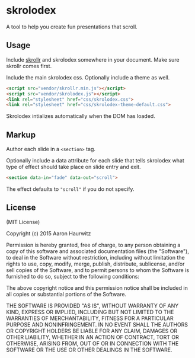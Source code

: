 # skrolodex

A tool to help you create fun presentations that scroll.

## Usage

Include [skrollr](https://github.com/Prinzhorn/skrollr) and skrolodex somewhere
in your document. Make sure skrollr comes first.

Include the main skrolodex css. Optionally include a theme as well.

```html
<script src="vendor/skrollr.min.js"></script>
<script src="vendor/skrolodex.js"></script>
<link rel="stylesheet" href="css/skrolodex.css">
<link rel="stylesheet" href="css/skrolodex-theme-default.css">
```

Skrolodex intializes automatically when the DOM has loaded.

## Markup

Author each slide in a `<section>` tag.

Optionally include a data attribute for each slide that tells skrolodex what
type of effect should take place on slide entry and exit.

```html
<section data-in="fade" data-out="scroll">
```

The effect defaults to `"scroll"` if you do not specify.

## License

(MIT License)

Copyright (c) 2015 Aaron Haurwitz

Permission is hereby granted, free of charge, to any person obtaining a copy of
this software and associated documentation files (the "Software"), to deal in
the Software without restriction, including without limitation the rights to
use, copy, modify, merge, publish, distribute, sublicense, and/or sell copies of
the Software, and to permit persons to whom the Software is furnished to do so,
subject to the following conditions:

The above copyright notice and this permission notice shall be included in all
copies or substantial portions of the Software.

THE SOFTWARE IS PROVIDED "AS IS", WITHOUT WARRANTY OF ANY KIND, EXPRESS OR
IMPLIED, INCLUDING BUT NOT LIMITED TO THE WARRANTIES OF MERCHANTABILITY, FITNESS
FOR A PARTICULAR PURPOSE AND NONINFRINGEMENT. IN NO EVENT SHALL THE AUTHORS OR
COPYRIGHT HOLDERS BE LIABLE FOR ANY CLAIM, DAMAGES OR OTHER LIABILITY, WHETHER
IN AN ACTION OF CONTRACT, TORT OR OTHERWISE, ARISING FROM, OUT OF OR IN
CONNECTION WITH THE SOFTWARE OR THE USE OR OTHER DEALINGS IN THE SOFTWARE.
